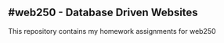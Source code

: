 #web250 - Database Driven Websites
--------------------------------

This repository contains my homework assignments for web250
